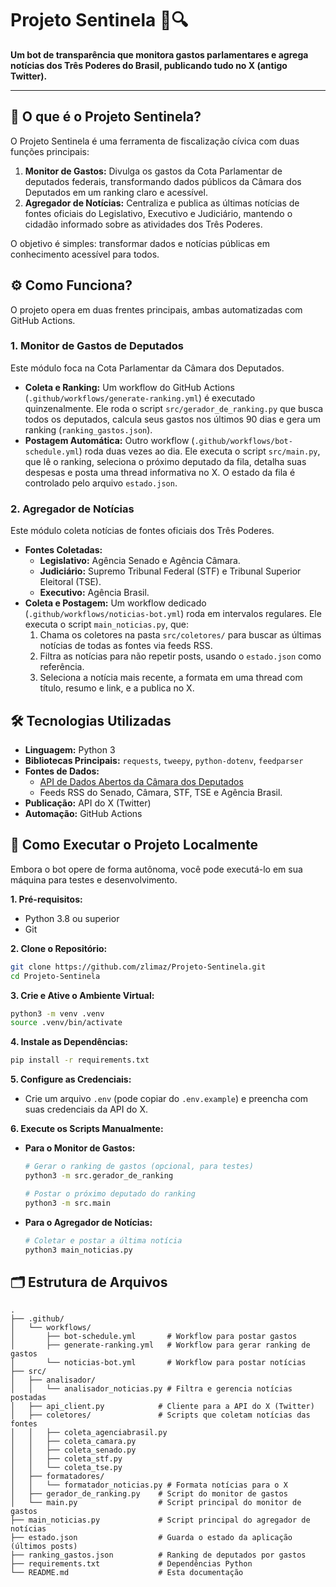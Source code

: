 # Projeto Sentinela 🤖🔍

**Um bot de transparência que monitora gastos parlamentares e agrega notícias dos Três Poderes do Brasil, publicando tudo no X (antigo Twitter).**

---

## 🎯 O que é o Projeto Sentinela?

O Projeto Sentinela é uma ferramenta de fiscalização cívica com duas funções principais:

1.  **Monitor de Gastos:** Divulga os gastos da Cota Parlamentar de deputados federais, transformando dados públicos da Câmara dos Deputados em um ranking claro e acessível.
2.  **Agregador de Notícias:** Centraliza e publica as últimas notícias de fontes oficiais do Legislativo, Executivo e Judiciário, mantendo o cidadão informado sobre as atividades dos Três Poderes.

O objetivo é simples: transformar dados e notícias públicas em conhecimento acessível para todos.

## ⚙️ Como Funciona?

O projeto opera em duas frentes principais, ambas automatizadas com GitHub Actions.

### 1. Monitor de Gastos de Deputados

Este módulo foca na Cota Parlamentar da Câmara dos Deputados.

-   **Coleta e Ranking:** Um workflow do GitHub Actions (`.github/workflows/generate-ranking.yml`) é executado quinzenalmente. Ele roda o script `src/gerador_de_ranking.py` que busca todos os deputados, calcula seus gastos nos últimos 90 dias e gera um ranking (`ranking_gastos.json`).
-   **Postagem Automática:** Outro workflow (`.github/workflows/bot-schedule.yml`) roda duas vezes ao dia. Ele executa o script `src/main.py`, que lê o ranking, seleciona o próximo deputado da fila, detalha suas despesas e posta uma thread informativa no X. O estado da fila é controlado pelo arquivo `estado.json`.

### 2. Agregador de Notícias

Este módulo coleta notícias de fontes oficiais dos Três Poderes.

-   **Fontes Coletadas:**
    -   **Legislativo:** Agência Senado e Agência Câmara.
    -   **Judiciário:** Supremo Tribunal Federal (STF) e Tribunal Superior Eleitoral (TSE).
    -   **Executivo:** Agência Brasil.
-   **Coleta e Postagem:** Um workflow dedicado (`.github/workflows/noticias-bot.yml`) roda em intervalos regulares. Ele executa o script `main_noticias.py`, que:
    1.  Chama os coletores na pasta `src/coletores/` para buscar as últimas notícias de todas as fontes via feeds RSS.
    2.  Filtra as notícias para não repetir posts, usando o `estado.json` como referência.
    3.  Seleciona a notícia mais recente, a formata em uma thread com título, resumo e link, e a publica no X.

## 🛠️ Tecnologias Utilizadas

-   **Linguagem:** Python 3
-   **Bibliotecas Principais:** `requests`, `tweepy`, `python-dotenv`, `feedparser`
-   **Fontes de Dados:**
    -   [API de Dados Abertos da Câmara dos Deputados](https://dadosabertos.camara.leg.br/)
    -   Feeds RSS do Senado, Câmara, STF, TSE e Agência Brasil.
-   **Publicação:** API do X (Twitter)
-   **Automação:** GitHub Actions

## 🚀 Como Executar o Projeto Localmente

Embora o bot opere de forma autônoma, você pode executá-lo em sua máquina para testes e desenvolvimento.

**1. Pré-requisitos:**
   - Python 3.8 ou superior
   - Git

**2. Clone o Repositório:**
   ```bash
   git clone https://github.com/zlimaz/Projeto-Sentinela.git
   cd Projeto-Sentinela
   ```

**3. Crie e Ative o Ambiente Virtual:**
   ```bash
   python3 -m venv .venv
   source .venv/bin/activate
   ```

**4. Instale as Dependências:**
   ```bash
   pip install -r requirements.txt
   ```

**5. Configure as Credenciais:**
   - Crie um arquivo `.env` (pode copiar do `.env.example`) e preencha com suas credenciais da API do X.

**6. Execute os Scripts Manualmente:**

   - **Para o Monitor de Gastos:**
     ```bash
     # Gerar o ranking de gastos (opcional, para testes)
     python3 -m src.gerador_de_ranking

     # Postar o próximo deputado do ranking
     python3 -m src.main
     ```

   - **Para o Agregador de Notícias:**
     ```bash
     # Coletar e postar a última notícia
     python3 main_noticias.py
     ```

## 🗂️ Estrutura de Arquivos

```
.
├── .github/
│   └── workflows/
│       ├── bot-schedule.yml       # Workflow para postar gastos
│       ├── generate-ranking.yml   # Workflow para gerar ranking de gastos
│       └── noticias-bot.yml       # Workflow para postar notícias
├── src/
│   ├── analisador/
│   │   └── analisador_noticias.py # Filtra e gerencia notícias postadas
│   ├── api_client.py            # Cliente para a API do X (Twitter)
│   ├── coletores/               # Scripts que coletam notícias das fontes
│   │   ├── coleta_agenciabrasil.py
│   │   ├── coleta_camara.py
│   │   ├── coleta_senado.py
│   │   ├── coleta_stf.py
│   │   └── coleta_tse.py
│   ├── formatadores/
│   │   └── formatador_noticias.py # Formata notícias para o X
│   ├── gerador_de_ranking.py    # Script do monitor de gastos
│   └── main.py                  # Script principal do monitor de gastos
├── main_noticias.py             # Script principal do agregador de notícias
├── estado.json                  # Guarda o estado da aplicação (últimos posts)
├── ranking_gastos.json          # Ranking de deputados por gastos
├── requirements.txt             # Dependências Python
└── README.md                    # Esta documentação
```
